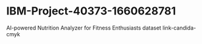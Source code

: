 # IBM-Project-40373-1660628781
AI-powered Nutrition Analyzer for Fitness Enthusiasts
dataset link-candida-cmyk
